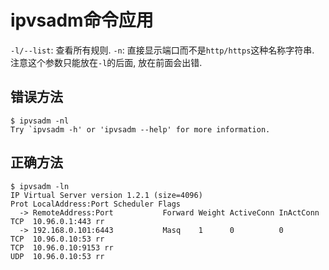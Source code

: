 # ipvsadm命令应用

`-l/--list`: 查看所有规则.
`-n`: 直接显示端口而不是`http/https`这种名称字符串. 注意这个参数只能放在`-l`的后面, 放在前面会出错.

## 错误方法

```console
$ ipvsadm -nl
Try `ipvsadm -h' or 'ipvsadm --help' for more information.
```

## 正确方法

```console
$ ipvsadm -ln
IP Virtual Server version 1.2.1 (size=4096)
Prot LocalAddress:Port Scheduler Flags
  -> RemoteAddress:Port           Forward Weight ActiveConn InActConn
TCP  10.96.0.1:443 rr
  -> 192.168.0.101:6443           Masq    1      0          0
TCP  10.96.0.10:53 rr
TCP  10.96.0.10:9153 rr
UDP  10.96.0.10:53 rr
```

